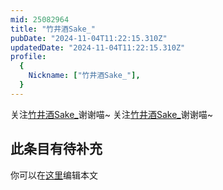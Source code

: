```yaml
---
mid: 25082964
title: "竹井酒Sake_"
pubDate: "2024-11-04T11:22:15.310Z"
updatedDate: "2024-11-04T11:22:15.310Z"
profile:
  {
    Nickname: ["竹井酒Sake_"],
  }
---
```


关注[竹井酒Sake_](https://space.bilibili.com/25082964)谢谢喵~ 关注[竹井酒Sake_](https://space.bilibili.com/25082964)谢谢喵~

## 此条目有待补充
你可以在[这里](https://github.com/Yuhanawa/VTuber.ICU-Content/edit/master/v/竹井酒Sake_/index.md)编辑本文
